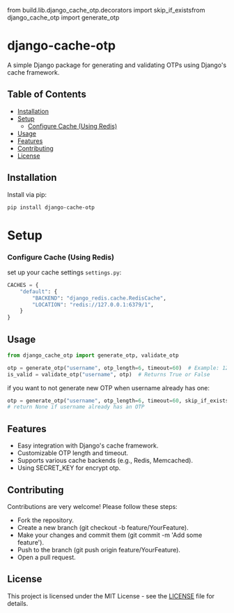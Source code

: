 from build.lib.django_cache_otp.decorators import skip_if_existsfrom django_cache_otp import generate_otp

# django-cache-otp

A simple Django package for generating and validating OTPs using Django's cache framework.

## Table of Contents
- [Installation](#installation)
- [Setup](#setup)
  - [Configure Cache (Using Redis)](#configure-cache-using-redis)
- [Usage](#usage)
- [Features](#features)
- [Contributing](#contributing)
- [License](#license)

## Installation
Install via pip:

```bash
pip install django-cache-otp
```

# Setup
### Configure Cache (Using Redis)
set up your cache settings `settings.py`:

```python
CACHES = {
    "default": {
        "BACKEND": "django_redis.cache.RedisCache",
        "LOCATION": "redis://127.0.0.1:6379/1",
    }
}
```

## Usage
```python
from django_cache_otp import generate_otp, validate_otp

otp = generate_otp("username", otp_length=6, timeout=60)  # Example: 123456, valid for 60 seconds
is_valid = validate_otp("username", otp)  # Returns True or False
```
if you want to not generate new OTP when username already has one:

```python
otp = generate_otp("username", otp_length=6, timeout=60, skip_if_exists=True)
# return None if username already has an OTP
```


## Features
* Easy integration with Django's cache framework.
* Customizable OTP length and timeout.
* Supports various cache backends (e.g., Redis, Memcached).
* Using SECRET_KEY for encrypt otp.

## Contributing
Contributions are very welcome! Please follow these steps:

* Fork the repository.
* Create a new branch (git checkout -b feature/YourFeature).
* Make your changes and commit them (git commit -m 'Add some feature').
* Push to the branch (git push origin feature/YourFeature).
* Open a pull request.

## License
This project is licensed under the MIT License - see the [LICENSE](LICENSE) file for details.
